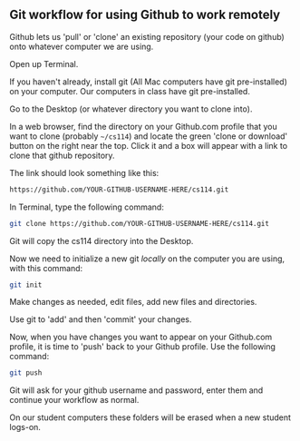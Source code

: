 ## Git workflow for using Github to work remotely

Github lets us 'pull' or 'clone' an existing repository (your code on github) onto whatever computer we are using.

Open up Terminal.

If you haven't already, install git (All Mac computers have git pre-installed) on your computer. Our computers in class have git pre-installed.

Go to the Desktop (or whatever directory you want to clone into).

In a web browser, find the directory on your Github.com profile that you want to clone (probably `~/cs114`) and locate the green 'clone or download' button on the right near the top. Click it and a box will appear with a link to clone that github repository.

The link should look something like this:

```bash
https://github.com/YOUR-GITHUB-USERNAME-HERE/cs114.git
```

In Terminal, type the following command:

```bash
git clone https://github.com/YOUR-GITHUB-USERNAME-HERE/cs114.git
```

Git will copy the cs114 directory into the Desktop.

Now we need to initialize a new git _locally_ on the computer you are using, with this command:

```bash
git init
```

Make changes as needed, edit files, add new files and directories.

Use git to 'add' and then 'commit' your changes.

Now, when you have changes you want to appear on your Github.com profile, it is time to 'push' back to your Github profile. Use the following command:

```bash
git push
```

Git will ask for your github username and password, enter them and continue your workflow as normal.

On our student computers these folders will be erased when a new student logs-on.
